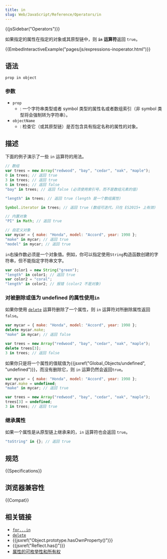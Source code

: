 ```yaml
---
title: in
slug: Web/JavaScript/Reference/Operators/in
---
```


{{jsSidebar("Operators")}}

如果指定的属性在指定的对象或其原型链中，则 **`in`** **运算符**返回 `true`。

{{EmbedInteractiveExample("pages/js/expressions-inoperator.html")}}

## 语法

```plain
prop in object
```

### 参数

- `prop`
  - : 一个字符串类型或者 symbol 类型的属性名或者数组索引（非 symbol 类型将会强制转为字符串）。
- `objectName`
  - : 检查它（或其原型链）是否包含具有指定名称的属性的对象。

## 描述

下面的例子演示了一些 `in` 运算符的用法。

```js
// 数组
var trees = new Array("redwood", "bay", "cedar", "oak", "maple");
0 in trees; // 返回 true
3 in trees; // 返回 true
6 in trees; // 返回 false
"bay" in trees; // 返回 false (必须使用索引号，而不是数组元素的值)

"length" in trees; // 返回 true (length 是一个数组属性)

Symbol.iterator in trees; // 返回 true (数组可迭代，只在 ES2015+ 上有效)

// 内置对象
"PI" in Math; // 返回 true

// 自定义对象
var mycar = { make: "Honda", model: "Accord", year: 1998 };
"make" in mycar; // 返回 true
"model" in mycar; // 返回 true
```

`in`右操作数必须是一个对象值。例如，你可以指定使用`String`构造函数创建的字符串，但不能指定字符串文字。

```js
var color1 = new String("green");
"length" in color1; // 返回 true
var color2 = "coral";
"length" in color2; // 报错 (color2 不是对象)
```

### 对被删除或值为 undefined 的属性使用`in`

如果你使用 [`delete`](/zh-CN/docs/JavaScript/Reference/Operators/delete) 运算符删除了一个属性，则 `in` 运算符对所删除属性返回 `false`。

```js
var mycar = { make: "Honda", model: "Accord", year: 1998 };
delete mycar.make;
"make" in mycar; // 返回 false

var trees = new Array("redwood", "bay", "cedar", "oak", "maple");
delete trees[3];
3 in trees; // 返回 false
```

如果你只是将一个属性的值赋值为{{jsxref("Global_Objects/undefined", "undefined")}}，而没有删除它，则 `in` 运算仍然会返回`true`。

```js
var mycar = { make: "Honda", model: "Accord", year: 1998 };
mycar.make = undefined;
"make" in mycar; // 返回 true
```

```js
var trees = new Array("redwood", "bay", "cedar", "oak", "maple");
trees[3] = undefined;
3 in trees; // 返回 true
```

### 继承属性

如果一个属性是从原型链上继承来的，`in` 运算符也会返回 `true`。

```js
"toString" in {}; // 返回 true
```

## 规范

{{Specifications}}

## 浏览器兼容性

{{Compat}}

## 相关链接

- [`for...in`](/zh-CN/docs/Web/JavaScript/Reference/Statements/for...in)
- [`delete`](/zh-CN/docs/JavaScript/Reference/Operators/delete)
- {{jsxref("Object.prototype.hasOwnProperty()")}}
- {{jsxref("Reflect.has()")}}
- [属性的可枚举性和所有权](/zh-CN/docs/Enumerability_and_ownership_of_properties)
